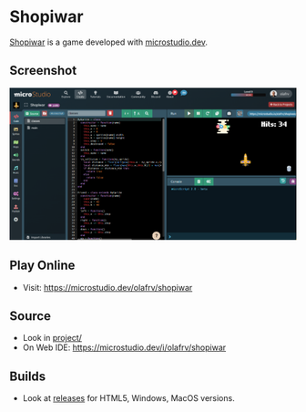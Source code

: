 # Shopiwar

[Shopiwar](project/doc/doc.md) is a game developed with [microstudio.dev](https://microstudio.dev).

## Screenshot

<img src="shopiwar.png">

## Play Online

* Visit: https://microstudio.dev/olafrv/shopiwar

## Source

* Look in [project/](project/)
* On Web IDE: https://microstudio.dev/i/olafrv/shopiwar

## Builds

* Look at [releases](https://github.com/olafrv/shopiwar/releases) for HTML5, Windows, MacOS versions.
